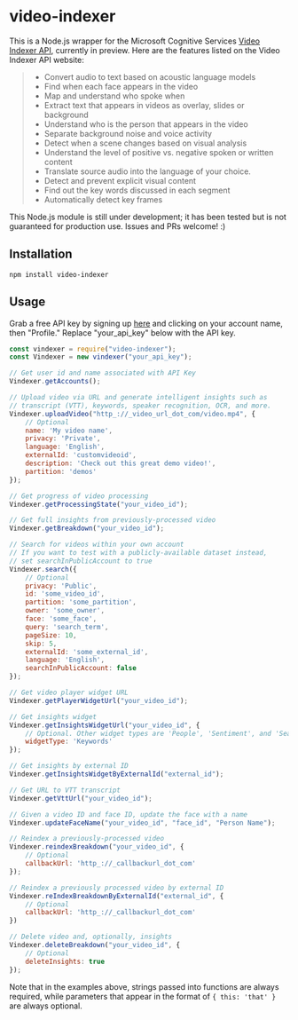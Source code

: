 # video-indexer
This is a Node.js wrapper for the Microsoft Cognitive Services [Video Indexer API](https://www.videoindexer.ai/), currently in preview. Here are the features listed on the Video Indexer API website:

> - Convert audio to text based on acoustic language models
> - Find when each face appears in the video
> - Map and understand who spoke when
> - Extract text that appears in videos as overlay, slides or background
> - Understand who is the person that appears in the video
> - Separate background noise and voice activity
> - Detect when a scene changes based on visual analysis
> - Understand the level of positive vs. negative spoken or written content
> - Translate source audio into the language of your choice.
> - Detect and prevent explicit visual content
> - Find out the key words discussed in each segment
> - Automatically detect key frames

This Node.js module is still under development; it has been tested but is not guaranteed for production use. Issues and PRs welcome! :)

## Installation

`npm install video-indexer`


## Usage

Grab a free API key by signing up [here](https://www.videoindexer.ai/account/login) and clicking on your account name, then "Profile." Replace "your_api_key" below with the API key.

```javascript
const vindexer = require("video-indexer");
const Vindexer = new vindexer("your_api_key");

// Get user id and name associated with API Key
Vindexer.getAccounts();

// Upload video via URL and generate intelligent insights such as
// transcript (VTT), keywords, speaker recognition, OCR, and more.
Vindexer.uploadVideo("http_://_video_url_dot_com/video.mp4", {
    // Optional
    name: 'My video name',
    privacy: 'Private', 
    language: 'English', 
    externalId: 'customvideoid',
    description: 'Check out this great demo video!',
    partition: 'demos'
});

// Get progress of video processing
Vindexer.getProcessingState("your_video_id");

// Get full insights from previously-processed video
Vindexer.getBreakdown("your_video_id");

// Search for videos within your own account
// If you want to test with a publicly-available dataset instead, 
// set searchInPublicAccount to true
Vindexer.search({
    // Optional
    privacy: 'Public',
    id: 'some_video_id',
    partition: 'some_partition',
    owner: 'some_owner',
    face: 'some_face',
    query: 'search_term',
    pageSize: 10,
    skip: 5,
    externalId: 'some_external_id',
    language: 'English',
    searchInPublicAccount: false
});

// Get video player widget URL
Vindexer.getPlayerWidgetUrl("your_video_id");

// Get insights widget
Vindexer.getInsightsWidgetUrl("your_video_id", {
    // Optional. Other widget types are 'People', 'Sentiment', and 'Search'. If left unspecified, the widget will include all insight types
    widgetType: 'Keywords'
});

// Get insights by external ID
Vindexer.getInsightsWidgetByExternalId("external_id");

// Get URL to VTT transcript
Vindexer.getVttUrl("your_video_id");

// Given a video ID and face ID, update the face with a name
Vindexer.updateFaceName("your_video_id", "face_id", "Person Name");

// Reindex a previously-processed video
Vindexer.reindexBreakdown("your_video_id", {
    // Optional
    callbackUrl: 'http_://_callbackurl_dot_com'
});

// Reindex a previously processed video by external ID
Vindexer.reIndexBreakdownByExternalId("external_id", {
    // Optional
    callbackUrl: 'http_://_callbackurl_dot_com'
})

// Delete video and, optionally, insights
Vindexer.deleteBreakdown("your_video_id", {
    // Optional
    deleteInsights: true
});

```

Note that in the examples above, strings passed into functions are always required, while parameters that appear in the format of `{ this: 'that' }` are always optional.

